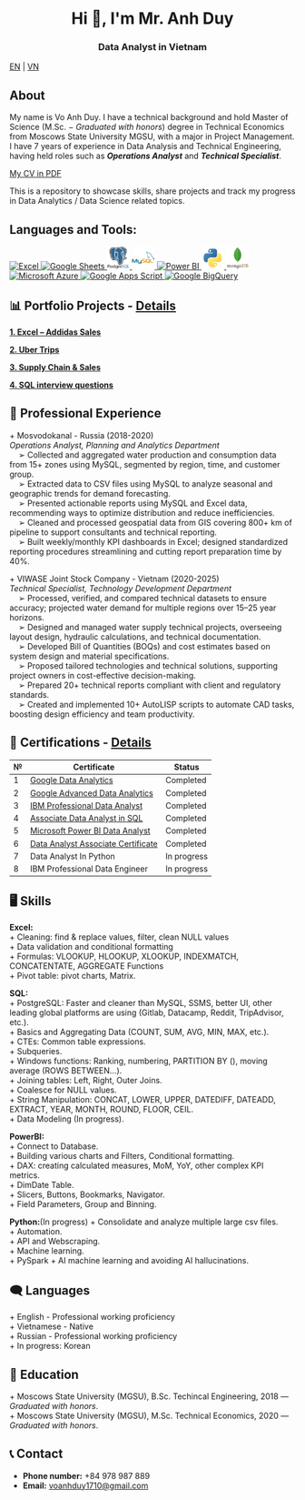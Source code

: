 <h1 align="center">Hi 👋, I'm Mr. Anh Duy</h1>
<h3 align="center">Data Analyst in Vietnam</h3>  

[EN](https://github.com/voanhduy1710) | [VN](https://github.com/voanhduy1710/voanhduy1710/blob/main/READMEVN.md)

## About
My name is Vo Anh Duy. I have a technical background and hold Master of Science (M.Sc. − _Graduated with honors_) degree in Technical Economics from Moscows State University MGSU, with a major in Project Management. I have 7 years of experience in Data Analysis and Technical Engineering, having held roles such as **_Operations Analyst_** and **_Technical Specialist_**.


[My CV in PDF](https://github.com/voanhduy1710/voanhduy1710/blob/main/CV_EN.pdf?raw=true)

This is a repository to showcase skills, share projects and track my progress in Data Analytics / Data Science related topics.


<h2 align="left">Languages and Tools:</h2>
<p align="left">
  <a href="https://www.microsoft.com/en-us/microsoft-365/excel" target="_blank" rel="noreferrer">
    <img src="https://img.icons8.com/color/48/microsoft-excel-2019.png" alt="Excel" title="Excel" width="40" height="40"/>
  </a>
  <a href="https://www.google.com/sheets/about/" target="_blank" rel="noreferrer">
    <img src="https://img.icons8.com/color/48/google-sheets.png" alt="Google Sheets" title="Google Sheets" width="40" height="40"/>
  </a>
  <a href="https://www.postgresql.org" target="_blank" rel="noreferrer">
    <img src="https://raw.githubusercontent.com/devicons/devicon/master/icons/postgresql/postgresql-original-wordmark.svg" alt="PostgreSQL" title="PostgreSQL" width="40" height="40"/>
  </a>
  <a href="https://www.mysql.com/" target="_blank" rel="noreferrer">
    <img src="https://raw.githubusercontent.com/devicons/devicon/master/icons/mysql/mysql-original-wordmark.svg" alt="MySQL" title="MySQL" width="40" height="40"/>
  </a>
  <a href="https://powerbi.microsoft.com/" target="_blank" rel="noreferrer">
    <img src="https://img.icons8.com/color/48/power-bi.png" alt="Power BI" title="Power BI" width="40" height="40"/>
  </a>
  <a href="https://www.python.org" target="_blank" rel="noreferrer">
    <img src="https://raw.githubusercontent.com/devicons/devicon/master/icons/python/python-original.svg" alt="Python" title="Python" width="40" height="40"/>
  </a>
  <a href="https://www.mongodb.com/" target="_blank" rel="noreferrer">
    <img src="https://raw.githubusercontent.com/devicons/devicon/master/icons/mongodb/mongodb-original-wordmark.svg" alt="MongoDB" title="MongoDB" width="40" height="40"/>
  </a>
  <a href="https://azure.microsoft.com/" target="_blank" rel="noreferrer">
    <img src="https://img.icons8.com/color/48/azure-1.png" alt="Microsoft Azure" title="Microsoft Azure" width="40" height="40"/>
  </a>
  <a href="https://developers.google.com/apps-script" target="_blank" rel="noreferrer">
    <img src="https://upload.wikimedia.org/wikipedia/commons/2/2f/Google_Apps_Script.svg" alt="Google Apps Script" title="Google Apps Script" width="40" height="40"/>
  </a>
<a href="https://cloud.google.com/bigquery" target="_blank" rel="noreferrer">
  <img src="https://www.vectorlogo.zone/logos/google_bigquery/google_bigquery-icon.svg" alt="Google BigQuery" title="Google BigQuery" width="40" height="40"/>
  </a>
</p>




## 📊 Portfolio Projects - [Details](https://github.com/voanhduy1710/Portfolio_projects)
[**1. Excel – Addidas Sales**](https://github.com/voanhduy1710/Portfolio_projects/tree/main/1.%20Excel%20-%20Addidas%20Sales)

[**2. Uber Trips**](https://github.com/voanhduy1710/Portfolio_projects/tree/main/2.%20Uber%20Trips)

[**3. Supply Chain & Sales**](https://github.com/voanhduy1710/Portfolio_projects/tree/main/3.%20Supply%20chain%20%26%20Sales)

[**4. SQL interview questions**](https://github.com/voanhduy1710/Portfolio_projects/blob/main/4.%20SQL_questions.md)

## 💼 Professional Experience
\+ Mosvodokanal - Russia (2018-2020)  
*Operations Analyst, Planning and Analytics Department*    
 &nbsp;&nbsp;&nbsp;&nbsp;➢ Collected and aggregated water production and consumption data from 15+ zones using MySQL, segmented by region, time, and customer group.  
 &nbsp;&nbsp;&nbsp;&nbsp;➢ Extracted data to CSV files using MySQL to analyze seasonal and geographic trends for demand forecasting.  
 &nbsp;&nbsp;&nbsp;&nbsp;➢ Presented actionable reports using MySQL and Excel data, recommending ways to optimize distribution and reduce inefficiencies.  
 &nbsp;&nbsp;&nbsp;&nbsp;➢ Cleaned and processed geospatial data from GIS covering 800+ km of pipeline to support consultants and technical reporting.  
 &nbsp;&nbsp;&nbsp;&nbsp;➢ Built weekly/monthly KPI dashboards in Excel; designed standardized reporting procedures streamlining and cutting report preparation time by 40%.
  
\+ VIWASE Joint Stock Company - Vietnam (2020-2025)  
*Technical Specialist, Technology Development Department*    
 &nbsp;&nbsp;&nbsp;&nbsp;➢ Processed, verified, and compared technical datasets to ensure accuracy; projected water demand for multiple regions over 15–25 year horizons.  
 &nbsp;&nbsp;&nbsp;&nbsp;➢ Designed and managed water supply technical  projects, overseeing layout design, hydraulic calculations, and technical documentation.  
 &nbsp;&nbsp;&nbsp;&nbsp;➢ Developed Bill of Quantities (BOQs) and cost estimates based on system design and material specifications.  
 &nbsp;&nbsp;&nbsp;&nbsp;➢ Proposed tailored technologies and technical solutions, supporting project owners in cost-effective decision-making.  
 &nbsp;&nbsp;&nbsp;&nbsp;➢ Prepared 20+ technical reports compliant with client and regulatory standards.  
 &nbsp;&nbsp;&nbsp;&nbsp;➢ Created and implemented 10+ AutoLISP scripts to automate CAD tasks, boosting design efficiency and team productivity.  

## 🧾 Certifications - [Details](https://github.com/voanhduy1710/Certifications)

| № | Certificate                                       | Status        |
|---|--------------------------------------------------|--------------------------|
| 1 | [Google Data Analytics](https://coursera.org/share/3771af72e4ca6be3cd3a10aedbc024ac)                            | Completed       |
| 2 | [Google Advanced Data Analytics](https://www.coursera.org/account/accomplishments/professional-cert/3B7JBC6SXM0R)                   | Completed        |
| 3 | [IBM Professional Data Analyst](https://coursera.org/verify/professional-cert/WO42JQXIXNWP)                    | Completed       |
| 4 | [Associate Data Analyst in SQL](https://www.datacamp.com/completed/statement-of-accomplishment/track/ba33fb966f3a47b4908cbcddd706216242b73a16)                    | Completed        |
| 5 | [Microsoft Power BI Data Analyst](https://coursera.org/verify/professional-cert/UYM8N7BTOF65)                  | Completed   |
| 6 | [Data Analyst Associate Certificate](https://www.datacamp.com/certificate/DAA0013101408680)               | Completed      |
| 7 | Data Analyst In Python                           | In progress       |
| 8 | IBM Professional Data Engineer                   | In progress       |


## 🖥️ Skills
**Excel:**  
\+ Cleaning: find & replace values, filter, clean NULL values  
\+ Data validation and conditional formatting  
\+ Formulas: VLOOKUP, HLOOKUP, XLOOKUP, INDEXMATCH, CONCATENTATE, AGGREGATE Functions  
\+ Pivot table: pivot charts, Matrix.

**SQL:**  
\+ PostgreSQL: Faster and cleaner than MySQL, SSMS, better UI, other leading global platforms are using (Gitlab, Datacamp, Reddit, TripAdvisor, etc.).  
\+ Basics and Aggregating Data (COUNT, SUM, AVG, MIN, MAX, etc.).  
\+ CTEs: Common table expressions.  
\+ Subqueries.  
\+ Windows functions: Ranking, numbering, PARTITION BY (), moving average (ROWS BETWEEN...).  
\+ Joining tables: Left, Right, Outer Joins.  
\+ Coalesce for NULL values.  
\+ String Manipulation: CONCAT, LOWER, UPPER, DATEDIFF, DATEADD, EXTRACT, YEAR, MONTH, ROUND, FLOOR, CEIL.  
\+ Data Modeling (In progress).  

**PowerBI:**  
\+ Connect to Database.  
\+ Building various charts and Filters, Conditional formatting.  
\+ DAX: creating calculated measures, MoM, YoY, other complex KPI metrics.  
\+ DimDate Table.  
\+ Slicers, Buttons, Bookmarks, Navigator.  
\+ Field Parameters, Group and Binning.  

**Python:**(In progress)
\+ Consolidate and analyze multiple large csv files.  
\+ Automation.  
\+ API and Webscraping.  
\+ Machine learning.  
\+ PySpark
\+ AI machine learning and avoiding AI hallucinations.  

## 🗨️ Languages

\+ English - Professional working proficiency  
\+ Vietnamese - Native  
\+ Russian - Professional working proficiency  
\+ In progress: Korean  

## 🏫 Education

\+ Moscows State University (MGSU), B.Sc. Techincal Engineering, 2018 — *Graduated with honors*.  
\+ Moscows State University (MGSU), M.Sc. Technical Economics, 2020 — *Graduated with honors*.


## 📞 Contact

- **Phone number:** +84 978 987 889
- **Email:** voanhduy1710@gmail.com

